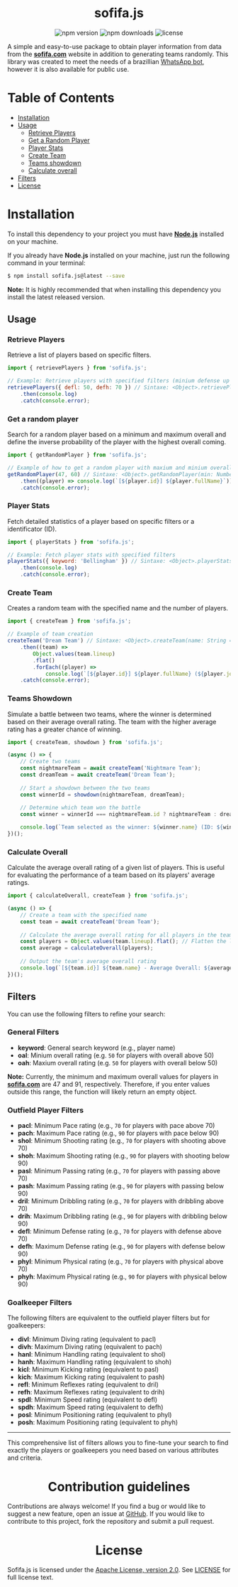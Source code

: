 <h1 align="center">sofifa.js</h1>

<p align="center">
  <img src="https://img.shields.io/npm/v/sofifa.js.svg" alt="npm version">
  <img src="https://img.shields.io/npm/dt/sofifa.js.svg" alt="npm downloads">
  <img src="https://img.shields.io/github/license/emptydev1/sofifa.js.svg" alt="license">
</p>

A simple and easy-to-use package to obtain player information from data from the **[sofifa.com](https://sofifa.com/)** website in addition to generating teams randomly. This library was created to meet the needs of a brazillian [WhatsApp bot](https://chat.whatsapp.com/GMGb5faPJjf7xfCMvQysaW), however it is also available for public use.

<h1>Table of Contents</h1>

- [Installation](#installation)
- [Usage](#usage)
  - [Retrieve Players](#retrieve-players)
  - [Get a Random Player](#get-a-random-player)
  - [Player Stats](#player-stats)
  - [Create Team](#create-team)
  - [Teams showdown](#teams-showdown)
  - [Calculate overall](#calculate-overall)
- [Filters](#filters)
- [License](#license)

<h1>Installation</h1>

To install this dependency to your project you must have **[Node.js](https://github.com/nodejs/node)** installed on your machine.

If you already have **Node.js** installed on your machine, just run the following command in your terminal:

```bash
$ npm install sofifa.js@latest --save
```

**Note:** It is highly recommended that when installing this dependency you install the latest released version.

<h2>Usage</h2>

### Retrieve Players

Retrieve a list of players based on specific filters.

```javascript
import { retrievePlayers } from 'sofifa.js';

// Example: Retrieve players with specified filters (minium defense up to 50 and maxium defense up to 70)
retrievePlayers({ defl: 50, defh: 70 }) // Sintaxe: <Object>.retrievePlayers(?filters: <Object | null> = {})
    .then(console.log)
    .catch(console.error);
```

### Get a random player

Search for a random player based on a minimum and maximum overall and define the inverse probability of the player with the highest overall coming.

```javascript
import { getRandomPlayer } from 'sofifa.js';

// Example of how to get a random player with maxium and minium overall ratings
getRandomPlayer(47, 60) // Sintaxe: <Object>.getRandomPlayer(min: Number, max: Number, ?invProb: Number = 1.3)
    .then((player) => console.log(`[${player.id}] ${player.fullName}`))
    .catch(console.error);
```

### Player Stats

Fetch detailed statistics of a player based on specific filters or a identificator (ID).

```javascript
import { playerStats } from 'sofifa.js';

// Example: Fetch player stats with specified filters
playerStats({ keyword: 'Bellingham' }) // Sintaxe: <Object>.playerStats(?filters: <Object | null> = {}, ?id: <String | null> = null) 
    .then(console.log)
    .catch(console.error);
```

### Create Team

Creates a random team with the specified name and the number of players. 

```javascript
import { createTeam } from 'sofifa.js';

// Example of team creation
createTeam('Dream Team') // Sintaxe: <Object>.createTeam(name: String = null, ?options: Object = { midfielders: 4, defenders: 3, forwards: 3, inventory: 3 })
    .then((team) =>
        Object.values(team.lineup)
        .flat()
        .forEach((player) =>
            console.log(`[${player.id}] ${player.fullName} (${player.jobTitle}) | ${player.overall}ov`)))
    .catch(console.error);
```

### Teams Showdown

Simulate a battle between two teams, where the winner is determined based on their average overall rating. The team with the higher average rating has a greater chance of winning.

```javascript
import { createTeam, showdown } from 'sofifa.js';

(async () => {
    // Create two teams
    const nightmareTeam = await createTeam('Nightmare Team');
    const dreamTeam = await createTeam('Dream Team');
    
    // Start a showdown between the two teams
    const winnerId = showdown(nightmareTeam, dreamTeam);
    
    // Determine which team won the battle
    const winner = winnerId === nightmareTeam.id ? nightmareTeam : dreamTeam;

    console.log(`Team selected as the winner: ${winner.name} (ID: ${winner.id})`);
})();
```

### Calculate Overall

Calculate the average overall rating of a given list of players. This is useful for evaluating the performance of a team based on its players' average ratings.

```javascript
import { calculateOverall, createTeam } from 'sofifa.js';

(async () => {
    // Create a team with the specified name
    const team = await createTeam('Dream Team');
    
    // Calculate the average overall rating for all players in the team's lineup
    const players = Object.values(team.lineup).flat(); // Flatten the lineup to get a list of all players
    const average = calculateOverall(players);
    
    // Output the team's average overall rating
    console.log(`[${team.id}] ${team.name} - Average Overall: ${average.toFixed(2)} points`);
})();
```

<h2>Filters</h2>

You can use the following filters to refine your search:

### General Filters

- **keyword**: General search keyword (e.g., player name)
- **oal**: Minium overall rating (e.g. `50` for players with overall above 50)
- **oah**: Maxium overall rating (e.g. `50` for players with overall below 50)

**Note:** Currently, the minimum and maximum overall values for players in **[sofifa.com](https://sofifa.com/)** are 47 and 91, respectively. Therefore, if you enter values outside this range, the function will likely return an empty object.

### Outfield Player Filters

- **pacl**: Minimum Pace rating (e.g., `70` for players with pace above 70)
- **pach**: Maximum Pace rating (e.g., `90` for players with pace below 90)
- **shol**: Minimum Shooting rating (e.g., `70` for players with shooting above 70)
- **shoh**: Maximum Shooting rating (e.g., `90` for players with shooting below 90)
- **pasl**: Minimum Passing rating (e.g., `70` for players with passing above 70)
- **pash**: Maximum Passing rating (e.g., `90` for players with passing below 90)
- **dril**: Minimum Dribbling rating (e.g., `70` for players with dribbling above 70)
- **drih**: Maximum Dribbling rating (e.g., `90` for players with dribbling below 90)
- **defl**: Minimum Defense rating (e.g., `70` for players with defense above 70)
- **defh**: Maximum Defense rating (e.g., `90` for players with defense below 90)
- **phyl**: Minimum Physical rating (e.g., `70` for players with physical above 70)
- **phyh**: Maximum Physical rating (e.g., `90` for players with physical below 90)

### Goalkeeper Filters

The following filters are equivalent to the outfield player filters but for goalkeepers:

- **divl**: Minimum Diving rating (equivalent to pacl)
- **divh**: Maximum Diving rating (equivalent to pach)
- **hanl**: Minimum Handling rating (equivalent to shol)
- **hanh**: Maximum Handling rating (equivalent to shoh)
- **kicl**: Minimum Kicking rating (equivalent to pasl)
- **kich**: Maximum Kicking rating (equivalent to pash)
- **refl**: Minimum Reflexes rating (equivalent to dril)
- **refh**: Maximum Reflexes rating (equivalent to drih)
- **spdl**: Minimum Speed rating (equivalent to defl)
- **spdh**: Maximum Speed rating (equivalent to defh)
- **posl**: Minimum Positioning rating (equivalent to phyl)
- **posh**: Maximum Positioning rating (equivalent to phyh)

---

This comprehensive list of filters allows you to fine-tune your search to find exactly the players or goalkeepers you need based on various attributes and criteria.

<h1 align="center">Contribution guidelines</h1>

<p>Contributions are always welcome! If you find a bug or would like to suggest a new feature, open an issue at <o><a href="https://github.com/emptydev1/sofifa.js/issues">GitHub</a></o>. If you would like to contribute to this project, fork the repository and submit a pull request.</p>

<h1 align="center">License</h1>

<p>Sofifa.js is licensed under the <a href="https://www.apache.org/licenses/LICENSE-2.0">Apache License, version 2.0</a>. See <a href="https://github.com/emptydev1/sofifa.js/blob/main/LICENSE">LICENSE</a> for full license text.</p>